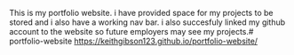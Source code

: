 This is my portfolio website. i have provided space for my projects to be stored and i also have a working nav bar. i also succesfuly linked my github account to the website so future employers may see my projects.# portfolio-website
https://keithgibson123.github.io/portfolio-website/
